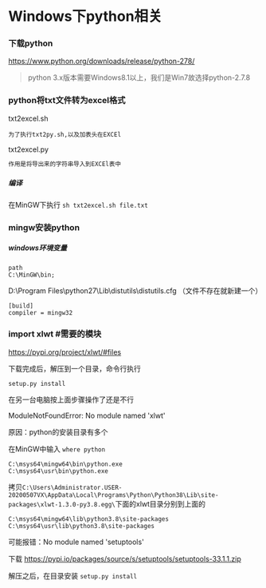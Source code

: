 # Windows下python相关

### 下载python

https://www.python.org/downloads/release/python-278/

> python 3.x版本需要Windows8.1以上，我们是Win7故选择python-2.7.8

### python将txt文件转为excel格式

txt2excel.sh

```shell
为了执行txt2py.sh,以及加表头在EXCEl
```

txt2excel.py

```python
作用是将导出来的字符串导入到EXCEl表中
```

##### 编译

在MinGW下执行  `sh txt2excel.sh file.txt`

### mingw安装python

##### windows环境变量

```
path
C:\MinGW\bin;
```

D:\Program Files\python27\Lib\distutils\distutils.cfg  （文件不存在就新建一个）

```
[build] 
compiler = mingw32 
```

### import xlwt #需要的模块

https://pypi.org/project/xlwt/#files

下载完成后，解压到一个目录，命令行执行

`setup.py install`

在另一台电脑按上面步骤操作了还是不行

ModuleNotFoundError: No module named 'xlwt'

原因：python的安装目录有多个

在MinGW中输入 `where python`

```
C:\msys64\mingw64\bin\python.exe
C:\msys64\usr\bin\python.exe
```

拷贝`C:\Users\Administrator.USER-20200507VX\AppData\Local\Programs\Python\Python38\Lib\site-packages\xlwt-1.3.0-py3.8.egg\`下面的xlwt目录分别到上面的

```
C:\msys64\mingw64\lib\python3.8\site-packages
C:\msys64\usr\lib\python3.8\site-packages
```

可能报错：No module named 'setuptools' 

下载 https://pypi.io/packages/source/s/setuptools/setuptools-33.1.1.zip

解压之后，在目录安装  `setup.py install`